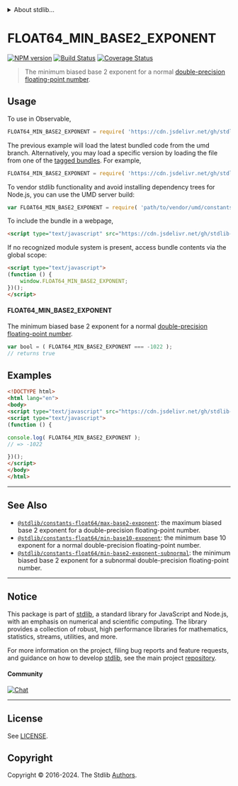 <!--

@license Apache-2.0

Copyright (c) 2018 The Stdlib Authors.

Licensed under the Apache License, Version 2.0 (the "License");
you may not use this file except in compliance with the License.
You may obtain a copy of the License at

   http://www.apache.org/licenses/LICENSE-2.0

Unless required by applicable law or agreed to in writing, software
distributed under the License is distributed on an "AS IS" BASIS,
WITHOUT WARRANTIES OR CONDITIONS OF ANY KIND, either express or implied.
See the License for the specific language governing permissions and
limitations under the License.

-->


<details>
  <summary>
    About stdlib...
  </summary>
  <p>We believe in a future in which the web is a preferred environment for numerical computation. To help realize this future, we've built stdlib. stdlib is a standard library, with an emphasis on numerical and scientific computation, written in JavaScript (and C) for execution in browsers and in Node.js.</p>
  <p>The library is fully decomposable, being architected in such a way that you can swap out and mix and match APIs and functionality to cater to your exact preferences and use cases.</p>
  <p>When you use stdlib, you can be absolutely certain that you are using the most thorough, rigorous, well-written, studied, documented, tested, measured, and high-quality code out there.</p>
  <p>To join us in bringing numerical computing to the web, get started by checking us out on <a href="https://github.com/stdlib-js/stdlib">GitHub</a>, and please consider <a href="https://opencollective.com/stdlib">financially supporting stdlib</a>. We greatly appreciate your continued support!</p>
</details>

# FLOAT64_MIN_BASE2_EXPONENT

[![NPM version][npm-image]][npm-url] [![Build Status][test-image]][test-url] [![Coverage Status][coverage-image]][coverage-url] <!-- [![dependencies][dependencies-image]][dependencies-url] -->

> The minimum biased base 2 exponent for a normal [double-precision floating-point number][ieee754].



<section class="usage">

## Usage

<!-- eslint-disable id-length -->

To use in Observable,

```javascript
FLOAT64_MIN_BASE2_EXPONENT = require( 'https://cdn.jsdelivr.net/gh/stdlib-js/constants-float64-min-base2-exponent@umd/browser.js' )
```
The previous example will load the latest bundled code from the umd branch. Alternatively, you may load a specific version by loading the file from one of the [tagged bundles](https://github.com/stdlib-js/constants-float64-min-base2-exponent/tags). For example,

```javascript
FLOAT64_MIN_BASE2_EXPONENT = require( 'https://cdn.jsdelivr.net/gh/stdlib-js/constants-float64-min-base2-exponent@v0.2.1-umd/browser.js' )
```

To vendor stdlib functionality and avoid installing dependency trees for Node.js, you can use the UMD server build:

```javascript
var FLOAT64_MIN_BASE2_EXPONENT = require( 'path/to/vendor/umd/constants-float64-min-base2-exponent/index.js' )
```

To include the bundle in a webpage,

```html
<script type="text/javascript" src="https://cdn.jsdelivr.net/gh/stdlib-js/constants-float64-min-base2-exponent@umd/browser.js"></script>
```

If no recognized module system is present, access bundle contents via the global scope:

```html
<script type="text/javascript">
(function () {
    window.FLOAT64_MIN_BASE2_EXPONENT;
})();
</script>
```

#### FLOAT64_MIN_BASE2_EXPONENT

The minimum biased base 2 exponent for a normal [double-precision floating-point number][ieee754].

<!-- eslint-disable id-length -->

```javascript
var bool = ( FLOAT64_MIN_BASE2_EXPONENT === -1022 );
// returns true
```

</section>

<!-- /.usage -->

<section class="examples">

## Examples

<!-- TODO: better example -->

<!-- eslint no-undef: "error" -->

<!-- eslint-disable id-length -->

```html
<!DOCTYPE html>
<html lang="en">
<body>
<script type="text/javascript" src="https://cdn.jsdelivr.net/gh/stdlib-js/constants-float64-min-base2-exponent@umd/browser.js"></script>
<script type="text/javascript">
(function () {

console.log( FLOAT64_MIN_BASE2_EXPONENT );
// => -1022

})();
</script>
</body>
</html>
```

</section>

<!-- /.examples -->

<!-- C interface documentation. -->



<!-- Section for related `stdlib` packages. Do not manually edit this section, as it is automatically populated. -->

<section class="related">

* * *

## See Also

-   <span class="package-name">[`@stdlib/constants-float64/max-base2-exponent`][@stdlib/constants/float64/max-base2-exponent]</span><span class="delimiter">: </span><span class="description">the maximum biased base 2 exponent for a double-precision floating-point number.</span>
-   <span class="package-name">[`@stdlib/constants-float64/min-base10-exponent`][@stdlib/constants/float64/min-base10-exponent]</span><span class="delimiter">: </span><span class="description">the minimum base 10 exponent for a normal double-precision floating-point number.</span>
-   <span class="package-name">[`@stdlib/constants-float64/min-base2-exponent-subnormal`][@stdlib/constants/float64/min-base2-exponent-subnormal]</span><span class="delimiter">: </span><span class="description">the minimum biased base 2 exponent for a subnormal double-precision floating-point number.</span>

</section>

<!-- /.related -->

<!-- Section for all links. Make sure to keep an empty line after the `section` element and another before the `/section` close. -->


<section class="main-repo" >

* * *

## Notice

This package is part of [stdlib][stdlib], a standard library for JavaScript and Node.js, with an emphasis on numerical and scientific computing. The library provides a collection of robust, high performance libraries for mathematics, statistics, streams, utilities, and more.

For more information on the project, filing bug reports and feature requests, and guidance on how to develop [stdlib][stdlib], see the main project [repository][stdlib].

#### Community

[![Chat][chat-image]][chat-url]

---

## License

See [LICENSE][stdlib-license].


## Copyright

Copyright &copy; 2016-2024. The Stdlib [Authors][stdlib-authors].

</section>

<!-- /.stdlib -->

<!-- Section for all links. Make sure to keep an empty line after the `section` element and another before the `/section` close. -->

<section class="links">

[npm-image]: http://img.shields.io/npm/v/@stdlib/constants-float64-min-base2-exponent.svg
[npm-url]: https://npmjs.org/package/@stdlib/constants-float64-min-base2-exponent

[test-image]: https://github.com/stdlib-js/constants-float64-min-base2-exponent/actions/workflows/test.yml/badge.svg?branch=v0.2.1
[test-url]: https://github.com/stdlib-js/constants-float64-min-base2-exponent/actions/workflows/test.yml?query=branch:v0.2.1

[coverage-image]: https://img.shields.io/codecov/c/github/stdlib-js/constants-float64-min-base2-exponent/main.svg
[coverage-url]: https://codecov.io/github/stdlib-js/constants-float64-min-base2-exponent?branch=main

<!--

[dependencies-image]: https://img.shields.io/david/stdlib-js/constants-float64-min-base2-exponent.svg
[dependencies-url]: https://david-dm.org/stdlib-js/constants-float64-min-base2-exponent/main

-->

[chat-image]: https://img.shields.io/gitter/room/stdlib-js/stdlib.svg
[chat-url]: https://app.gitter.im/#/room/#stdlib-js_stdlib:gitter.im

[stdlib]: https://github.com/stdlib-js/stdlib

[stdlib-authors]: https://github.com/stdlib-js/stdlib/graphs/contributors

[umd]: https://github.com/umdjs/umd
[es-module]: https://developer.mozilla.org/en-US/docs/Web/JavaScript/Guide/Modules

[deno-url]: https://github.com/stdlib-js/constants-float64-min-base2-exponent/tree/deno
[deno-readme]: https://github.com/stdlib-js/constants-float64-min-base2-exponent/blob/deno/README.md
[umd-url]: https://github.com/stdlib-js/constants-float64-min-base2-exponent/tree/umd
[umd-readme]: https://github.com/stdlib-js/constants-float64-min-base2-exponent/blob/umd/README.md
[esm-url]: https://github.com/stdlib-js/constants-float64-min-base2-exponent/tree/esm
[esm-readme]: https://github.com/stdlib-js/constants-float64-min-base2-exponent/blob/esm/README.md
[branches-url]: https://github.com/stdlib-js/constants-float64-min-base2-exponent/blob/main/branches.md

[stdlib-license]: https://raw.githubusercontent.com/stdlib-js/constants-float64-min-base2-exponent/main/LICENSE

[ieee754]: https://en.wikipedia.org/wiki/IEEE_754-1985

<!-- <related-links> -->

[@stdlib/constants/float64/max-base2-exponent]: https://github.com/stdlib-js/constants-float64-max-base2-exponent/tree/umd

[@stdlib/constants/float64/min-base10-exponent]: https://github.com/stdlib-js/constants-float64-min-base10-exponent/tree/umd

[@stdlib/constants/float64/min-base2-exponent-subnormal]: https://github.com/stdlib-js/constants-float64-min-base2-exponent-subnormal/tree/umd

<!-- </related-links> -->

</section>

<!-- /.links -->

